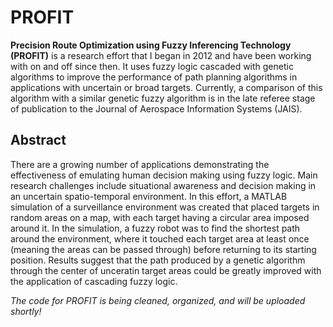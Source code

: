 # PROFIT

<b>Precision Route Optimization using Fuzzy Inferencing Technology (PROFIT)</b> is a research effort that I began in 2012 and have been working with on and off since then. It uses fuzzy logic cascaded with genetic algorithms to improve the performance of path planning algorithms in applications with uncertain or broad targets. Currently, a comparison of this algorithm with a similar genetic fuzzy algorithm is in the late referee stage of publication to the Journal of Aerospace Information Systems (JAIS).

<h2>Abstract</h2>

There are a growing number of applications demonstrating the effectiveness of emulating human decision making using fuzzy logic. Main research challenges include situational awareness and decision making in an uncertain spatio-temporal environment. In this effort, a MATLAB simulation of a surveillance environment was created that placed targets in random areas on a map, with each target having a circular area imposed around it. In the simulation, a fuzzy robot was to find the shortest path around the environment, where it touched each target area at least once (meaning the areas can be passed through) before returning to its starting position. Results suggest that the path produced by a genetic algorithm through the center of unceratin target areas could be greatly improved with the application of cascading fuzzy logic.

<i>The code for PROFIT is being cleaned, organized, and will be uploaded shortly!</i>
